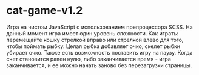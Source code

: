 # cat-game-v1.2
Игра на чистом JavaScript с использованием препроцессора SCSS. 
На данный момент игра имеет один уровень сложности. 
Как играть: перемещайте кошку стрелкой вправо или стрелкой влево для того, чтобы поймать рыбку. Целая рыбка добавляет очко, скелет рыбки убирает очко. 
Также есть возможность поставить игру на паузу.
Когда счет становится равен нулю, либо заканчивается время - игра заканчивается, и ее можно начать заново без перезагрузки страницы.
